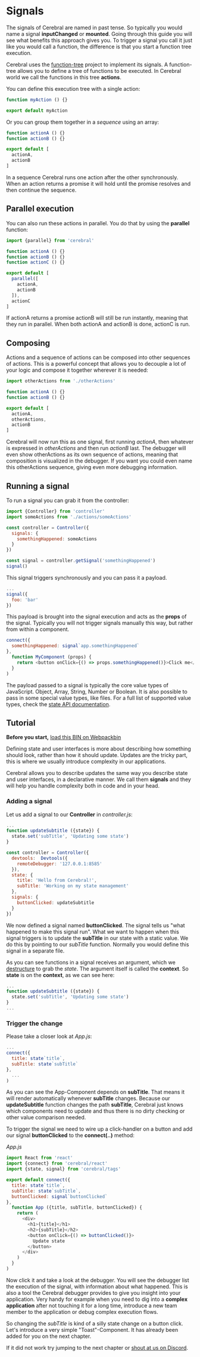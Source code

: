 # Signals

The signals of Cerebral are named in past tense. So typically you would name a signal **inputChanged** or **mounted**. Going through this guide you will see what benefits this approach gives you. To trigger a signal you call it just like you would call a function, the difference is that you start a function tree execution.

Cerebral uses the [function-tree](https://github.com/cerebral/function-tree) project to implement its signals. A function-tree allows you to define a tree of functions to be executed. In Cerebral world we call the functions in this tree **actions**.

You can define this execution tree with a single action:

```js
function myAction () {}

export default myAction
```

Or you can group them together in a *sequence* using an array:

```js
function actionA () {}
function actionB () {}

export default [
  actionA,
  actionB
]
```

In a sequence Cerebral runs one action after the other synchronously. When an action returns a promise it will hold until the promise resolves and then continue the sequence.

## Parallel execution
You can also run these actions in parallel. You do that by using the **parallel** function:

```js
import {parallel} from 'cerebral'

function actionA () {}
function actionB () {}
function actionC () {}

export default [
  parallel([
    actionA,
    actionB
  ]),
  actionC
]
```

If actionA returns a promise actionB will still be run instantly, meaning that they run in parallel. When both actionA and actionB is done, actionC is run.

## Composing
Actions and a sequence of actions can be composed into other sequences of actions. This is a powerful concept that allows you to decouple a lot of your logic and compose it together wherever it is needed:

```js
import otherActions from './otherActions'

function actionA () {}
function actionB () {}

export default [
  actionA,
  otherActions,
  actionB
]
```

Cerebral will now run this as one signal, first running *actionA*, then whatever is expressed in *otherActions* and then run *actionB* last. The debugger will even show otherActions as its own sequence of actions, meaning that composition is visualized in the debugger. If you want you could even name this otherActions sequence, giving even more debugging information.

## Running a signal
To run a signal you can grab it from the controller:

```js
import {Controller} from 'controller'
import someActions from './actions/someActions'

const controller = Controller({
  signals: {
    somethingHappened: someActions
  }
})

const signal = controller.getSignal('somethingHappened')
signal()
```

This signal triggers synchronously and you can pass it a payload.

```js
...
signal({
  foo: 'bar'
})
```

This payload is brought into the signal execution and acts as the **props** of the signal. Typically you will not trigger signals manually this way, but rather from within a component.

```js
connect({
  somethingHappened: signal`app.somethingHappened`
},
  function MyComponent (props) {
    return <button onClick={() => props.somethingHappened()}>Click me</button>
  }
)
```

The payload passed to a signal is typically the core value types of JavaScript. Object, Array, String, Number or Boolean. It is also possible to pass in some special value types, like files. For a full list of supported value types, check the [state API documentation](../api/state.md).

## Tutorial
**Before you start,** [load this BIN on Webpackbin](https://webpackbin-prod.firebaseapp.com/bins/-KdBGyGo09NxQfRWSNOb)

Defining state and user interfaces is more about describing how something should look, rather than how it should update. Updates are the tricky part, this is where we usually introduce complexity in our applications.

Cerebral allows you to describe updates the same way you describe state and user interfaces, in a declarative manner. We call them **signals** and they will help you handle complexity both in code and in your head.

### Adding a signal
Let us add a signal to our **Controller** in *controller.js*:

```js
...
function updateSubtitle ({state}) {
  state.set('subTitle', 'Updating some state')
}

const controller = Controller({
  devtools:  Devtools({
    remoteDebugger: '127.0.0.1:8585'
  }),
  state: {
    title: 'Hello from Cerebral!',
    subTitle: 'Working on my state management'
  },
  signals: {
    buttonClicked: updateSubtitle
  }
})
```
We now defined a signal named **buttonClicked**. The signal tells us "what happened to make this signal run". What we want to happen when this signal triggers is to update the **subTitle** in our state with a static value. We do this by pointing to our *subTitle* function. Normally you would define this signal in a separate file.

As you can see functions in a signal receives an argument, which we [destructure](https://developer.mozilla.org/en-US/docs/Web/JavaScript/Reference/Operators/Destructuring_assignment) to grab the *state*. The argument itself is called the **context**. So **state** is on the **context**, as we can see here:

```js
...
function updateSubtitle ({state}) {
  state.set('subTitle', 'Updating some state')
}
...
```

### Trigger the change
Please take a closer look at *App.js*:

```js
...
connect({
  title: state`title`,
  subTitle: state`subTitle`
},
  ...
)
```
As you can see the App-Component depends on **subTitle**. That means it will render automatically whenever **subTitle** changes. Because our **updateSubtitle** function changes the path **subTitle**, Cerebral just knows which components need to update and thus there is no dirty checking or other value comparison needed.

To trigger the signal we need to wire up a click-handler on a button and add our signal **buttonClicked** to the **connect(..)** method:

*App.js*
```js
import React from 'react'
import {connect} from 'cerebral/react'
import {state, signal} from 'cerebral/tags'

export default connect({
  title: state`title`,
  subTitle: state`subTitle`,
  buttonClicked: signal`buttonClicked`
},
  function App ({title, subTitle, buttonClicked}) {
    return (
      <div>
        <h1>{title}</h1>
        <h2>{subTitle}</h2>
        <button onClick={() => buttonClicked()}>
          Update state
        </button>
      </div>
    )
  }
)
```
Now click it and take a look at the debugger. You will see the debugger list the execution of the signal, with information about what happened. This is also a tool the Cerebral debugger provides to give you insight into your application. Very handy for example when you need to dig into a **complex application** after not touching it for a long time, introduce a new team member to the application or debug complex execution flows.

So changing the *subTitle* is kind of a silly state change on a button click. Let's introduce a very simple "Toast"-Component. It has already been added for you on the next chapter.

If it did not work try jumping to the next chapter or [shout at us on Discord](https://discord.gg/0kIweV4bd2bwwsvH).
